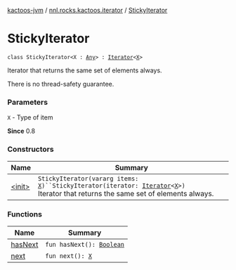 [kactoos-jvm](../../index.md) / [nnl.rocks.kactoos.iterator](../index.md) / [StickyIterator](./index.md)

# StickyIterator

`class StickyIterator<X : `[`Any`](https://kotlinlang.org/api/latest/jvm/stdlib/kotlin/-any/index.html)`> : `[`Iterator`](https://kotlinlang.org/api/latest/jvm/stdlib/kotlin.collections/-iterator/index.html)`<`[`X`](index.md#X)`>`

Iterator that returns the same set of elements always.

There is no thread-safety guarantee.

### Parameters

`X` - Type of item

**Since**
0.8

### Constructors

| Name | Summary |
|---|---|
| [&lt;init&gt;](-init-.md) | `StickyIterator(vararg items: `[`X`](index.md#X)`)``StickyIterator(iterator: `[`Iterator`](https://kotlinlang.org/api/latest/jvm/stdlib/kotlin.collections/-iterator/index.html)`<`[`X`](index.md#X)`>)`<br>Iterator that returns the same set of elements always. |

### Functions

| Name | Summary |
|---|---|
| [hasNext](has-next.md) | `fun hasNext(): `[`Boolean`](https://kotlinlang.org/api/latest/jvm/stdlib/kotlin/-boolean/index.html) |
| [next](next.md) | `fun next(): `[`X`](index.md#X) |

